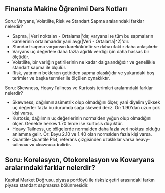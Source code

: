 ## Finansta Makine Öğrenimi Ders Notları

Soru: Varyans, Volatilite, Risk ve Standart Sapma aralarındaki farklar nelerdir?
  - Sapma, |Veri noktaları - Ortalama|'dır, varyans ise tüm bu sapmaların karelerinin ortalamasıdır yani avg(|Veri - Ortalama|^2)'dır.
  - Standart sapma varyansın kareköküdür ve daha ufaktır daha anlaşılırdır.
  - Varyans uç değerlere daha fazla ağırlık verdiği için daha hassas bir ölçüdür.
  - Volatilite, bir varlığın getirilerinin ne kadar dalgalandığıdır ve genellikle standart sapma ile ölçülür.
  - Risk, yatırımın beklenen getiriden sapma olasılığıdır ve yukarıdaki boş terimler ve başka terimler ile ölçülen oynaklıktır.
  
Soru: Skewness, Heavy Tailness ve Kurtosis terimleri aralarındaki farklar nelerdir?
  - Skewness, dağılımın asimetrik olup olmadığını ölçer, yani diyelim yüksek uç değerler fazla bu durumda sağa skewed deriz. Ör: 1.90'dan uzun çok kişi varsa.
  - Kurtosis, dağılımın uç değerlerinin normalden yoğun olup olmadığını ölçer. Genelde herkes 1.70'lerde ise kurtosis düşüktür.
  - Heavy Tailness, uç bölgelerde normalden daha fazla veri noktası olduğu anlamına gelir. Ör: Boyu 2.10 ve 1.40 olan normalden fazla kişi varsa.
  - Quantile-Quantile Plot, referans çizgisinden uzaklıklar varsa heavy-tailness ve skewness belirtir.

Soru: Korelasyon, Otokorelasyon ve Kovaryans aralarındaki farklar nelerdir?
  - 


Kapital Market Doğrusu, piyasa portföyü ile risksiz getiri arasındaki farkın piyasa standart sapmasına bölünmesidir.
